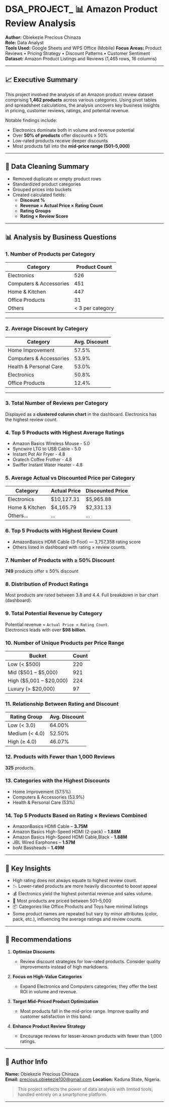 # DSA_PROJECT_ 📊 Amazon Product Review Analysis

**Author:** Obiekezie Precious Chinaza  
**Role:** Data Analyst  
**Tools Used:** Google Sheets and WPS Office (Mobile)
**Focus Areas:** Product Reviews • Pricing Strategy • Discount Patterns • Customer Sentiment  
**Dataset:** Amazon Product Listings and Reviews (1,465 rows, 16 columns)  

---

## 📈 Executive Summary

This project involved the analysis of an Amazon product review dataset comprising **1,462 products** across various categories. Using pivot tables and spreadsheet calculations, the analysis uncovers key business insights in pricing, customer reviews, ratings, and potential revenue.

Notable findings include:
- Electronics dominate both in volume and revenue potential  
- Over **50% of products** offer discounts ≥ 50%  
- Low-rated products receive deeper discounts  
- Most products fall into the **mid-price range ($501–$5,000)**  

---

## 🔧 Data Cleaning Summary

- Removed duplicate or empty product rows  
- Standardized product categories  
- Grouped prices into buckets  
- Created calculated fields:
  - **Discount %**
  - **Revenue = Actual Price × Rating Count**
  - **Rating Groups**
  - **Rating × Review Score**
 
---

## 📊 Analysis by Business Questions

### 1. Number of Products per Category  
| Category | Product Count |
|----------|---------------|
| Electronics | 526  
| Computers & Accessories | 451  
| Home & Kitchen | 447  
| Office Products | 31  
| Others | < 3 per category  

---

### 2. Average Discount by Category  
| Category | Avg. Discount |
|----------|----------------|
| Home Improvement | 57.5%  
| Computers & Accessories | 53.9%  
| Health & Personal Care | 53.0%  
| Electronics | 50.8%  
| Office Products | 12.4%  

---

### 3. **Total Number of Reviews per Category**
Displayed as a **clustered column chart** in the dashboard. Electronics has the highest review count.

### 4. **Top 5 Products with Highest Average Ratings**
- Amazon Basics Wireless Mouse - 5.0
- Syncwire LTG to USB Cable - 5.0
- Instant Pot Air Fryer - 4.8
- Oratech Coffee Frother - 4.8
- Swiffer Instant Water Heater - 4.8

### 5. **Average Actual vs Discounted Price per Category**
| Category | Actual Price | Discounted Price |
|----------|--------------|------------------|
| Electronics | $10,127.31 | $5,965.88 |
| Home & Kitchen | $4,165.79 | $2,331.13 |
| Others... | ... | ... | 

### 6. **Top 5 Products with Highest Review Count**
- AmazonBasics HDMI Cable (3-Foot) — 3,757,358 rating score  
- Others listed in dashboard with rating × review counts.

### 7. **Number of Products with ≥ 50% Discount**
**749** products offer ≥ 50% discount 

### 8. **Distribution of Product Ratings**
Most products are rated between 3.8 and 4.4. Full breakdown in bar chart (dashboard).

### 9. **Total Potential Revenue by Category**
Potential revenue = `Actual Price × Rating Count`.  
Electronics leads with over **$98 billion**.

### 10. **Number of Unique Products per Price Range**
| Bucket | Count |
|--------|-------|
| Low (< $500) | 220 |
| Mid ($501 – $5,000) | 921 |
| High ($5,001 – $20,000) | 224 |
| Luxury (> $20,000) | 97 |

### 11. **Relationship Between Rating and Discount**
| Rating Group | Avg. Discount |
|--------------|----------------|
| Low (< 3.0) | 64.00% |
| Medium (< 4.0) | 52.50% |
| High (≥ 4.0) | 46.07% |

### 12. **Products with Fewer than 1,000 Reviews**
**325** products.

### 13. **Categories with the Highest Discounts**
- Home Improvement (57.5%)
- Computers & Accessories (53.9%)
- Health & Personal Care (53%)

### 14. **Top 5 Products Based on Rating × Reviews Combined**
- AmazonBasics HDMI Cable – **3.75M**
- Amazon Basics High-Speed HDMI (2-pack) – **1.88M**
- Amazon Basics High-Speed HDMI Cable,Black - **1.88M**
- JBL Wired Earphones – **1.57M**
- boAt Bassheads – **1.49M**

---

## 🧠 Key Insights

- High rating does not always equate to highest review count.
- 📉 Lower-rated products are more heavily discounted to boost appeal  
- 💰 Electronics yield the highest potential revenue and sales volume. 
- 🧾 Most products are priced between $501–$5,000  
- 📦 Categories like Office Products and Toys have minimal listings
- Some product names are repeated but vary by minor attributes (color, pack, etc.), influencing the average ratings and review counts.

---

## 🧠 Recommendations

1. **Optimize Discounts**  
   - Review discount strategies for low-rated products. Consider quality improvements instead of high markdowns.

2. **Focus on High-Value Categories**  
   - Expand Electronics and Computers categories; they offer the best ROI in volume and revenue.

3. **Target Mid-Priced Product Optimization**  
   - Most products fall in the mid-price range. Improve quality and customer satisfaction in this band.

4. **Enhance Product Review Strategy**  
   - Encourage reviews for lesser-known products with fewer than 1,000 ratings.

---

## 📌 Author Info

**Name:** Obiekezie Precious Chinaza  
**Email:** precious.obiekezie100@gmail.com 
**Location:** Kaduna State, Nigeria. 

> This project reflects the power of data analysis with limited tools, handled entirely on a smartphone platform.

---
